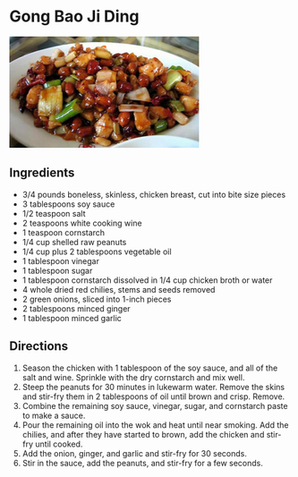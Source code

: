 # Gong Bao Ji Ding

![](../.gitbook/assets/94ca65e9-0a87-469e-8608-54a70a50c163/da32a87a-5b10-41d5-a38a-ebe593a4acf5.jpg)

## Ingredients

* 3/4 pounds boneless, skinless, chicken breast, cut into bite size pieces
* 3 tablespoons soy sauce
* 1/2 teaspoon salt
* 2 teaspoons white cooking wine
* 1 teaspoon cornstarch
* 1/4 cup shelled raw peanuts
* 1/4 cup plus 2 tablespoons vegetable oil
* 1 tablespoon vinegar
* 1 tablespoon sugar
* 1 tablespoon cornstarch dissolved in 1/4 cup chicken broth or water
* 4 whole dried red chilies, stems and seeds removed
* 2 green onions, sliced into 1-inch pieces
* 2 tablespoons minced ginger
* 1 tablespoon minced garlic

## Directions

1. Season the chicken with 1 tablespoon of the soy sauce, and all of the salt and wine. Sprinkle with the dry cornstarch and mix well.
2. Steep the peanuts for 30 minutes in lukewarm water. Remove the skins and stir-fry them in 2 tablespoons of oil until brown and crisp. Remove.
3. Combine the remaining soy sauce, vinegar, sugar, and cornstarch paste to make a sauce.
4. Pour the remaining oil into the wok and heat until near smoking. Add the chilies, and after they have started to brown, add the chicken and stir-fry until cooked.
5. Add the onion, ginger, and garlic and stir-fry for 30 seconds.
6. Stir in the sauce, add the peanuts, and stir-fry for a few seconds.
